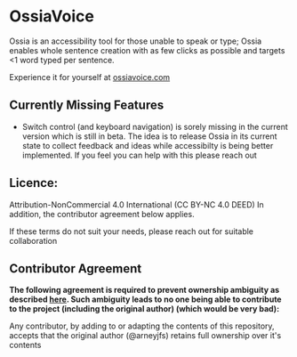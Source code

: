 # OssiaVoice
Ossia is an accessibility tool for those unable to speak or type; Ossia enables whole sentence creation with as few clicks as possible and targets <1 word typed per sentence.

Experience it for yourself at [ossiavoice.com](https://ossiavoice.com/)

## Currently Missing Features
- Switch control (and keyboard navigation) is sorely missing in the current version which is still in beta. The idea is to release Ossia in its current state to collect feedback and ideas while accessibilty is being better implemented. If you feel you can help with this please reach out

## Licence: 
  Attribution-NonCommercial 4.0 International (CC BY-NC 4.0 DEED)
  In addition, the contributor agreement below applies.

  If these terms do not suit your needs, please reach out for suitable collaboration

## Contributor Agreement
  **The following agreement is required to prevent ownership ambiguity as described [here](https://choosealicense.com/no-permission/). Such ambiguity leads to no one being able to contribute to the project (including the original author) (which would be very bad):**
  
  Any contributor, by adding to or adapting the contents of this repository, accepts that the original author (@arneyjfs) retains full ownership over it's contents
